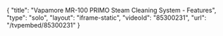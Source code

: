 {
    "title": "Vapamore MR-100 PRIMO Steam Cleaning System - Features",
    "type": "solo",
    "layout": "iframe-static",
    "videoId": "85300231",
    "url": "\/tvpembed\/85300231"
}